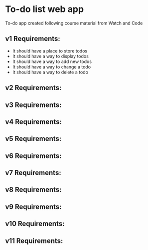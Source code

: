 # To-do list web app
To-do app created following course material from Watch and Code 

## v1 Requirements:
* It should have a place to store todos
* It should have a way to display todos
* It should have a way to add new todos
* It should have a way to change a todo
* It should have a way to delete a todo 

## v2 Requirements:

## v3 Requirements:

## v4 Requirements:

## v5 Requirements:

## v6 Requirements:

## v7 Requirements:

## v8 Requirements:

## v9 Requirements:

## v10 Requirements:

## v11 Requirements:

